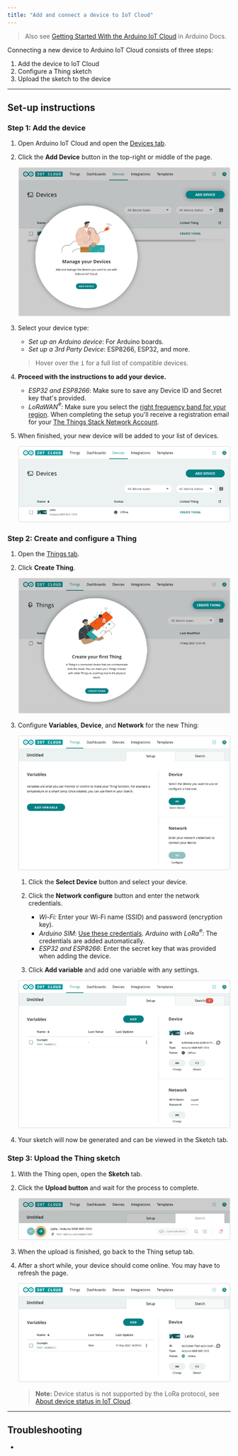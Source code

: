 ```yaml
---
title: "Add and connect a device to IoT Cloud"
---
```


> Also see [Getting Started With the Arduino IoT Cloud](https://docs.arduino.cc/cloud/iot-cloud/tutorials/iot-cloud-getting-started) in Arduino Docs.

Connecting a new device to Arduino IoT Cloud consists of three steps:

<!--
1. [Add the device to IoT Cloud](#add-the-device).
2. [Configure a Thing sketch](#create-thing)
3. [Upload the sketch to the device](#upload-sketch)
-->

1. Add the device to IoT Cloud
2. Configure a Thing sketch
3. Upload the sketch to the device

---

## Set-up instructions

<a id="add-the-device"></a>

### Step 1: Add the device

1. Open Arduino IoT Cloud and open the [Devices tab](https://create.arduino.cc/iot/devices).

2. Click the **Add Device** button in the top-right or middle of the page.

   ![Adding devices options in the IoT Cloud Devices tab](img/device-add-button.png)

3. Select your device type:

   * _Set up an Arduino device_: For Arduino boards.
   * _Set up a 3rd Party Device_: ESP8266, ESP32, and more.

   > Hover over the <kbd>i</kbd> for a full list of compatible devices.

4. **Proceed with the instructions to add your device.**

   * _ESP32 and ESP8266_: Make sure to save any Device ID and Secret key that's provided.
   * _LoRaWAN<sup>®</sup>:_ Make sure you select the [right frequency band for your region](https://www.thethingsnetwork.org/docs/lorawan/frequencies-by-country/). When completing the setup you'll receive a registration email for your [The Things Stack Network Account](https://docs.arduino.cc/cloud/iot-cloud/tutorials/cloud-lora-getting-started#step-2-registering-the-things-stack-network-account).

5. When finished, your new device will be added to your list of devices.

   ![](img/iot-device-added.png)

<a id="create-thing"></a>

### Step 2: Create and configure a Thing

<!-- The network parameters will be written to the `thingProperties.h` and `Secret` sketch files. But a sketch is only generated when a variable is added, so we'll do that first. -->

1. Open the [Things tab](https://create.arduino.cc/iot/things).

2. Click **Create Thing**.

   ![](img/iot-thing-create.png)

3. Configure **Variables**, **Device**, and **Network** for the new Thing:

   ![](img/thing-setup-before.png)

   1. Click the **Select Device** button and select your device.

   2. Click the **Network configure** button and enter the network credentials.

      * _Wi-Fi:_ Enter your Wi-Fi name (SSID) and password (encryption key).
      * _Arduino SIM_: [Use these credentials](https://support.arduino.cc/hc/en-us/articles/360013825159-What-are-the-credentials-for-the-Arduino-SIM-card).
      _Arduino with LoRa<sup>®</sup>:_ The credentials are added automatically.
      * _ESP32 and ESP8266_: Enter the secret key that was provided when adding the device.

   3. Click **Add variable** and add one variable with any settings.

   ![](img/thing-setup-after.png)
   <!-- TODO: Fix image -->

4. Your sketch will now be generated and can be viewed in the Sketch tab.

<a id="upload-sketch"></a>

### Step 3: Upload the Thing sketch

1. With the Thing open, open the **Sketch** tab.

2. Click the **Upload button** and wait for the process to complete.

   ![](img/iot-sketch-upload.png)

3. When the upload is finished, go back to the Thing setup tab.

4. After a short while, your device should come online. You may have to refresh the page.

   ![](img/iot-device-online.png)

   > **Note:** Device status is not supported by the LoRa protocol, see [About device status in IoT Cloud](https://support.arduino.cc/hc/en-us/articles/4407169649682-About-device-status-in-IoT-Cloud).

---

## Troubleshooting

*
